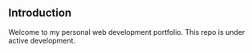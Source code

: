 ## Introduction

Welcome to my personal web development portfolio. This repo is under active development. 